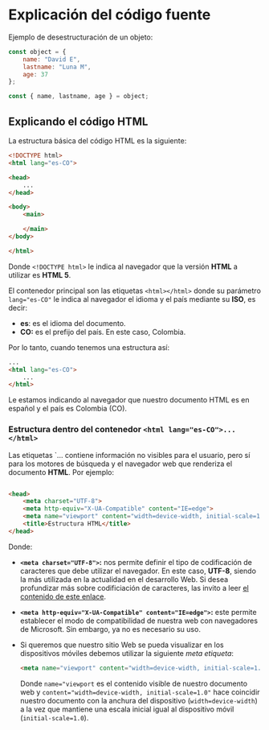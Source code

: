# Explicación del código fuente

Ejemplo de desestructuración de un objeto:

```js
const object = {
    name: "David E",
    lastname: "Luna M",
    age: 37
};

const { name, lastname, age } = object;
```

## Explicando el código HTML

La estructura básica del código HTML es la siguiente:

```html
<!DOCTYPE html>
<html lang="es-CO">

<head>
    ...
</head>

<body>
    <main>

    </main>
</body>

</html>
```

Donde `<!DOCTYPE html>` le indica al navegador que la versión **HTML** a utilizar es **HTML 5**.

El contenedor principal son las etiquetas `<html></html>` donde su parámetro `lang="es-CO"` le indica al navegador el idioma y el país mediante su **ISO**, es decir:

- **es**: es el idioma del documento.
- **CO:** es el prefijo del país. En este caso, Colombia.

Por lo tanto, cuando tenemos una estructura así:

```html
...
<html lang="es-CO">
    ...
</html>
```

Le estamos indicando al navegador que nuestro documento HTML es en español y el país es Colombia (CO).

### Estructura dentro del contenedor `<html lang="es-CO">...</html>`

Las etiquetas `<head>...</head> contiene información no visibles para el usuario, pero sí para los motores de búsqueda y el navegador web que renderiza el documento **HTML**. Por ejemplo:

```html

<head>
    <meta charset="UTF-8">
    <meta http-equiv="X-UA-Compatible" content="IE=edge">
    <meta name="viewport" content="width=device-width, initial-scale=1.0">
    <title>Estructura HTML</title>
</head>
```

Donde:

- **`<meta charset="UTF-8">`:** nos permite definir el tipo de codificación de caracteres que debe utilizar el navegador. En este caso, **UTF-8**, siendo la más utilizada en la actualidad en el desarrollo Web. Si desea profundizar más sobre codificiación de caracteres, las invito a leer [el contenido de este enlace][codificacion].
- **`<meta http-equiv="X-UA-Compatible" content="IE=edge">`:** este permite establecer el modo de compatibilidad de nuestra web con navegadores de Microsoft. Sin embargo, ya no es necesario su uso.
- Si queremos que nuestro sitio Web se pueda visualizar en los dispositivos móviles debemos utilizar la siguiente _meta etiqueta_:

  ```html
  <meta name="viewport" content="width=device-width, initial-scale=1.0">
  ```

    Donde `name="viewport` es el contenido visible de nuestro documento web y `content="width=device-width, initial-scale=1.0"` hace coincidir nuestro documento con la anchura del dispositivo (`width=device-width`) a la vez que mantiene una escala inicial igual al dispositivo móvil (`initial-scale=1.0`).

[codificacion]:https://es.wikipedia.org/wiki/Codificaci%C3%B3n_de_caracteres "Fuente: Wikipedia"
